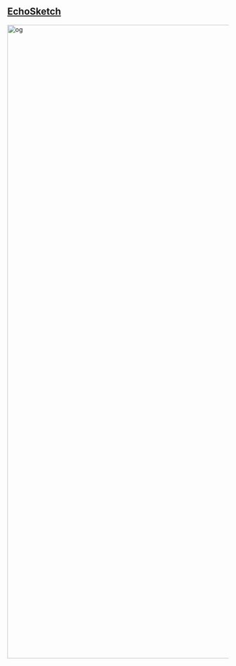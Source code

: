 ## <a href="echosketch.pages.dev">EchoSketch</a>
<img width="1440" alt="og" src="https://github.com/user-attachments/assets/b1fd8117-1f5c-4a17-bbe3-b64dd5ec2152" />
